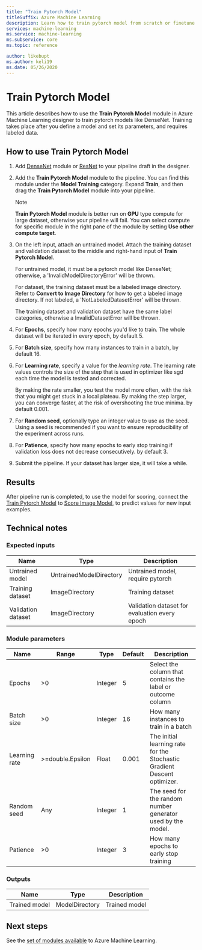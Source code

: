 ```yaml
---
title: "Train Pytorch Model"
titleSuffix: Azure Machine Learning
description: Learn how to train pytorch model from scratch or finetune it.
services: machine-learning
ms.service: machine-learning
ms.subservice: core
ms.topic: reference

author: likebupt
ms.author: keli19
ms.date: 05/26/2020
---
```


# Train Pytorch Model

This article describes how to use the **Train Pytorch Model** module in Azure Machine Learning designer to train pytorch models like DenseNet. Training takes place after you define a model and set its parameters, and requires labeled data. 

## How to use Train Pytorch Model 

1. Add [DenseNet](densenet.md) module or [ResNet](resnet.md) to your pipeline draft in the designer.

2. Add the **Train Pytorch Model** module to the pipeline. You can find this module under the **Model Training** category. Expand **Train**, and then drag the **Train Pytorch Model** module into your pipeline.

   > [!NOTE]
   > **Train Pytorch Model** module is better run on **GPU** type compute for large dataset, otherwise your pipeline will fail. You can select compute for specific module in the right pane of the module by setting **Use other compute target**.

3.  On the left input, attach an untrained model. Attach the training dataset and validation dataset to the middle and right-hand input of **Train Pytorch Model**.

    For untrained model, it must be a pytorch model like DenseNet; otherwise, a 'InvalidModelDirectoryError' will be thrown.

    For dataset, the training dataset must be a labeled image directory. Refer to **Convert to Image Directory** for how to get a labeled image directory. If not labeled, a 'NotLabeledDatasetError' will be thrown.

    The training dataset and validation dataset have the same label categories, otherwise a InvalidDatasetError will be thrown.

4.  For **Epochs**, specify how many epochs you'd like to train. The whole dataset will be iterated in every epoch, by default 5.

5.  For **Batch size**, specify how many instances to train in a batch, by default 16.

6.  For **Learning rate**, specify a value for the *learning rate*. The learning rate values controls the size of the step that is used in optimizer like sgd each time the model is tested and corrected.

    By making the rate smaller, you test the model more often, with the risk that you might get stuck in a local plateau. By making the step larger, you can converge faster, at the risk of overshooting the true minima. by default 0.001.

7.  For **Random seed**, optionally type an integer value to use as the seed. Using a seed is recommended if you want to ensure reproducibility of the experiment across runs.

8.  For **Patience**, specify how many epochs to early stop training if validation loss does not decrease consecutively. by default 3.

9.  Submit the pipeline. If your dataset has larger size, it will take a while.

## Results

After pipeline run is completed, to use the model for scoring, connect the [Train Pytorch Model](train-pytorch-model.md) to [Score Image Model](score-image-model.md), to predict values for new input examples.

## Technical notes
###  Expected inputs  

| Name               | Type                    | Description                              |
| ------------------ | ----------------------- | ---------------------------------------- |
| Untrained model    | UntrainedModelDirectory | Untrained model, require pytorch         |
| Training dataset   | ImageDirectory          | Training dataset                         |
| Validation dataset | ImageDirectory          | Validation dataset for evaluation every epoch |

###  Module parameters  

| Name          | Range            | Type    | Default | Description                              |
| ------------- | ---------------- | ------- | ------- | ---------------------------------------- |
| Epochs        | >0               | Integer | 5       | Select the column that contains the label or outcome column |
| Batch size    | >0               | Integer | 16      | How many instances to train in a batch   |
| Learning rate | >=double.Epsilon | Float   | 0.001   | The initial learning rate for the Stochastic Gradient Descent optimizer. |
| Random seed   | Any              | Integer | 1       | The seed for the random number generator used by the model. |
| Patience      | >0               | Integer | 3       | How many epochs to early stop training   |

###  Outputs  

| Name          | Type           | Description   |
| ------------- | -------------- | ------------- |
| Trained model | ModelDirectory | Trained model |

## Next steps

See the [set of modules available](module-reference.md) to Azure Machine Learning. 




